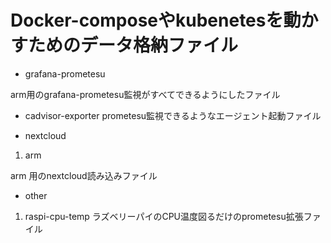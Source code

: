 # Docker-composeやkubenetesを動かすためのデータ格納ファイル

* grafana-prometesu

arm用のgrafana-prometesu監視がすべてできるようにしたファイル

* cadvisor-exporter
  prometesu監視できるようなエージェント起動ファイル

* nextcloud
1. arm

arm 用のnextcloud読み込みファイル

* other
1. raspi-cpu-temp
  ラズベリーパイのCPU温度図るだけのprometesu拡張ファイル